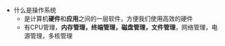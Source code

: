 - 什么是操作系统
  - 是计算机**硬件**和**应用**之间的一层软件，方便我们使用高效的硬件
  - 有CPU管理，**内存管理，终端管理，磁盘管理，文件管理**，网络管理，电源管理，多核管理
